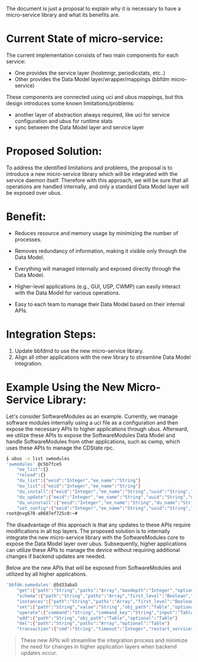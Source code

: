 The document is just a proposal to explain why it is necessary to have a micro-service library and what its benefits are.

# Current State of micro-service:

The current implementation consists of two main components for each service:

 - One provides the service layer (hostmngr, periodicstats, etc..)
 - Other provides the Data Model layer/wrapper/mappings (bbfdm micro-service)

These components are connected using uci and ubus mappings, but this design introduces some known limitations/problems:

 - another layer of abstraction always required, like uci for service configuration and ubus for runtime stats
 - sync between the Data Model layer and service layer

# Proposed Solution:

To address the identified limitations and problems, the proposal is to introduce a new micro-service library which will be integrated with the service daemon itself.
Therefore with this approach, we will be sure that all operations are handled internally, and only a standard Data Model layer will be exposed over ubus.

# Benefit:

- Reduces resource and memory usage by minimizing the number of processes.

- Removes redundancy of information, making it visible only through the Data Model.

- Everything will managed internally and exposed directly through the Data Model.

- Higher-level applications (e.g., GUI, USP, CWMP) can easily interact with the Data Model for various operations.

- Easy to each team to manage their Data Model based on their internal APIs.

# Integration Steps:

1. Update bbfdmd to use the new micro-service library.
2. Align all other applications with the new library to streamline Data Model integration.

# Example Using the New Micro-Service Library:

Let's consider SoftwareModules as an example. Currently, we manage software modules internally using a uci file as a configuration and then expose the necessary APIs to higher applications through ubus.
Afterward, we utilize these APIs to expose the SoftwareModules Data Model and handle SoftwareModules from other applications, such as cwmp, which uses these APIs to manage the CDState rpc.

```bash
$ ubus -v list swmodules
'swmodules' @c5b7fce5
	"ee_list":{}
	"reload":{}
	"du_list":{"eeid":"Integer","ee_name":"String"}
	"eu_list":{"eeid":"Integer","ee_name":"String"}
	"du_install":{"eeid":"Integer","ee_name":"String","uuid":"String","url":"String","username":"String","password":"String"}
	"du_update":{"eeid":"Integer","ee_name":"String","uuid":"String","url":"String","username":"String","password":"String"}
	"du_uninstall":{"eeid":"Integer","ee_name":"String","du_name":"String"}
	"set_config":{"eeid":"Integer","ee_name":"String","uuid":"String","eu_name":"String","parameter":"String","value":"String"}
root@nvg678-a0687ef725c0:~# 
```

The disadvantage of this approach is that any updates to these APIs require modifications in all top layers.
The proposed solution is to internally integrate the new micro-service library with the SoftwareModules core to expose the Data Model layer over ubus. Subsequently, higher applications can utilize these APIs to manage the device without requiring additional changes if backend updates are needed.

Below are the new APIs that will be exposed from SoftwareModules and utilized by all higher applications.

```bash
'bbfdm.swmodules' @5d33aba5
	"get":{"path":"String","paths":"Array","maxdepth":"Integer","optional":"Table"}
	"schema":{"path":"String","paths":"Array","first_level":"Boolean","optional":"Table"}
	"instances":{"path":"String","paths":"Array","first_level":"Boolean","optional":"Table"}
	"set":{"path":"String","value":"String","obj_path":"Table","optional":"Table"}
	"operate":{"command":"String","command_key":"String","input":"Table","optional":"Table"}
	"add":{"path":"String","obj_path":"Table","optional":"Table"}
	"del":{"path":"String","paths":"Array","optional":"Table"}
	"transaction":{"cmd":"String","timeout":"Integer","restart_services":"Boolean","optional":"Table"}
```

> These new APIs will streamline the integration process and minimize the need for changes in higher application layers when backend updates occur.
